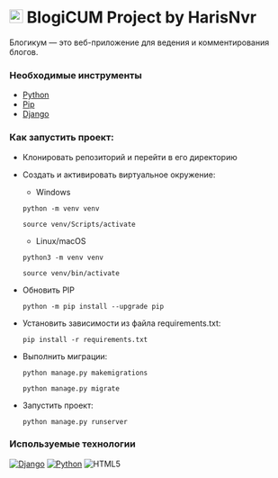# <img src="https://s8d5.turboimg.net/sp/5109159e6d4a480e1e2ad2e631178759/logo.png" width="24" height="24"> BlogiCUM Project by HarisNvr

Блогикум — это веб-приложение для ведения и комментирования блогов.


### Необходимые инструменты

* [Python](https://www.python.org/)
* [Pip](https://pypi.org/project/pip/)
* [Django](https://www.djangoproject.com/)


### Как запустить проект:

* Клонировать репозиторий и перейти в его директорию

* Cоздать и активировать виртуальное окружение:

    * Windows
    ```shell
    python -m venv venv
    ```
    ```shell
    source venv/Scripts/activate
    ```

    * Linux/macOS
    ```shell
    python3 -m venv venv
    ```
    ```shell
    source venv/bin/activate
    ```


* Обновить PIP

    ```shell
    python -m pip install --upgrade pip
    ```

* Установить зависимости из файла requirements.txt:

    ```shell
    pip install -r requirements.txt
    ```

* Выполнить миграции:

    ```shell
    python manage.py makemigrations
    ```
    ```shell
    python manage.py migrate
    ```


* Запустить проект:

    ```shell
    python manage.py runserver
    ```

### Используемые технологии

[![Django](https://img.shields.io/badge/django-%23092E20.svg?style=for-the-badge&logo=django&logoColor=white)](https://www.djangoproject.com/)
[![Python](https://img.shields.io/badge/python-3670A0?style=for-the-badge&logo=python&logoColor=ffdd54)](https://www.python.org/)
![HTML5](https://img.shields.io/badge/html5-%23E34F26.svg?style=for-the-badge&logo=html5&logoColor=white)
